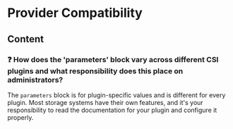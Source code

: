 # Provider Compatibility

## Content

### ❓ How does the 'parameters' block vary across different CSI plugins and what responsibility does this place on administrators?
The `parameters` block is for plugin-specific values and is different for every plugin. Most storage systems have their own features, and it's your responsibility to read the documentation for your plugin and configure it properly.

